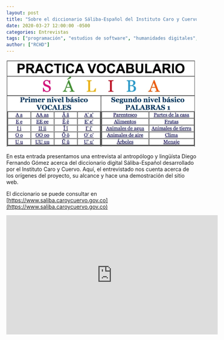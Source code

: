 ```yaml
---
layout: post
title: "Sobre el diccionario Sáliba-Español del Instituto Caro y Cuervo, una entrevista a Diego Fernando Gómez"
date: 2020-03-27 12:00:00 -0500
categories: Entrevistas
tags: ["programación", "estudios de software", "humanidades digitales", "libro"]
author: ["RCHD"]
---
```


![Tabla que describe las vovcales en Sáliba y algunas categorías lingüísticas. Es un pantallazo de la interfaz del diccionario Sáliba-Español](/assets/blog/saliba.jpg)

En esta entrada presentamos una entrevista al antropólogo y lingüísta Diego Fernando Gómez acerca del diccionario digital Sáliba-Español desarrollado por el Instituto Caro y Cuervo. Aquí, el entrevistado nos cuenta acerca de los orígenes del proyecto, su alcance y hace una demostración del sitio web.

El diccionario se puede consultar en [https://www.saliba.caroycuervo.gov.co](https://www.saliba.caroycuervo.gov.co)

<iframe width="560" height="315" src="https://www.youtube.com/embed/3DRfu9E5S7w?si=QmCz1LO3e1ithT7x" title="YouTube video player" frameborder="0" allow="accelerometer; autoplay; clipboard-write; encrypted-media; gyroscope; picture-in-picture; web-share" allowfullscreen></iframe>